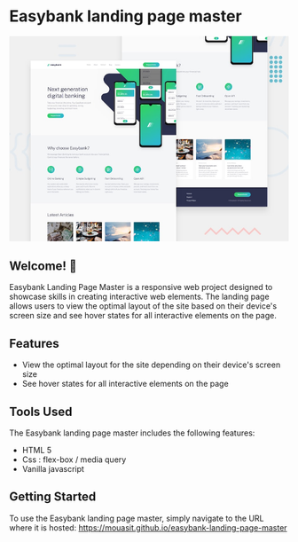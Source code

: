 # Easybank landing page master

![Design preview for the Notifications page](./design/desktop-preview.jpg)

## Welcome! 👋

Easybank Landing Page Master is a responsive web project designed to showcase skills in creating interactive web elements. The landing page allows users to view the optimal layout of the site based on their device's screen size and see hover states for all interactive elements on the page.

## Features
- View the optimal layout for the site depending on their device's screen size
- See hover states for all interactive elements on the page

## Tools Used

The Easybank landing page master includes the following features:

- HTML 5
- Css : flex-box / media query
- Vanilla javascript

## Getting Started

To use the Easybank landing page master, simply navigate to the URL where it is hosted: https://mouasit.github.io/easybank-landing-page-master
